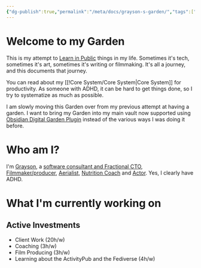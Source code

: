```yaml
---
{"dg-publish":true,"permalink":"/meta/docs/grayson-s-garden/","tags":["gardenEntry"]}
---
```


# Welcome to my Garden

This is my attempt to [Learn in Public](https://www.swyx.io/learn-in-public) things in my life. Sometimes it's tech, sometimes it's art, sometimes it's writing or filmmaking. It's all a journey, and this documents that journey.

You can read about my [[!Core System/Core System\|Core System]] for productivity. As someone with ADHD, it can be hard to get things done, so I try to systematize as much as possible.

I am slowly moving this Garden over from my previous attempt at having a garden. I want to bring my Garden into my main vault now supported using [Obsidian Digital Garden Plugin](https://dg-docs.ole.dev/) instead of the various ways I was doing it before.

# Who am I?

I'm [Grayson](https://graysonarts.com), a [software consultant and Fractional CTO](https://grayson.llc), [Filmmaker/producer](https://www.imdb.com/name/nm6722099/), [Aerialist](https://www.instagram.com/graysonaerialarts), [Nutrition Coach](https://nutritiongay.com) and [Actor](https://www.tcmmodels.com/talent-men/2615356/grayson-h). Yes, I clearly have ADHD.

# What I'm currently working on


<div class="transclusion internal-embed is-loaded"><div class="markdown-embed">



## Active Investments
- Client Work (20h/w)
- Coaching (3h/w)
- Film Producing (3h/w)
- Learning about the ActivityPub and the Fediverse (4h/w)


</div></div>
